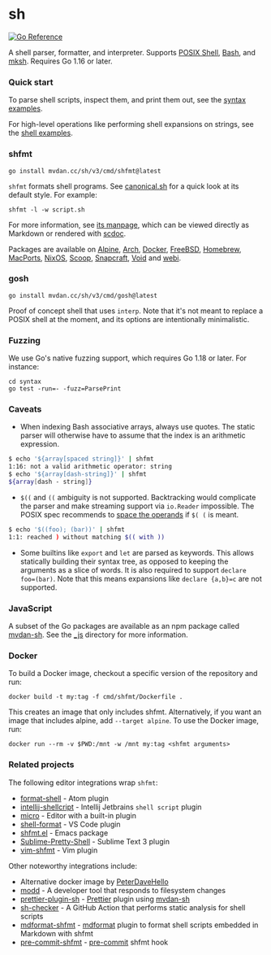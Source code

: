 # sh

[![Go Reference](https://pkg.go.dev/badge/mvdan.cc/sh/v3.svg)](https://pkg.go.dev/mvdan.cc/sh/v3)

A shell parser, formatter, and interpreter. Supports [POSIX Shell], [Bash], and
[mksh]. Requires Go 1.16 or later.

### Quick start

To parse shell scripts, inspect them, and print them out, see the [syntax
examples](https://pkg.go.dev/mvdan.cc/sh/v3/syntax#pkg-examples).

For high-level operations like performing shell expansions on strings, see the
[shell examples](https://pkg.go.dev/mvdan.cc/sh/v3/shell#pkg-examples).

### shfmt

	go install mvdan.cc/sh/v3/cmd/shfmt@latest

`shfmt` formats shell programs. See [canonical.sh](syntax/canonical.sh) for a
quick look at its default style. For example:

	shfmt -l -w script.sh

For more information, see [its manpage](cmd/shfmt/shfmt.1.scd), which can be
viewed directly as Markdown or rendered with [scdoc].

Packages are available on [Alpine], [Arch], [Docker], [FreeBSD], [Homebrew],
[MacPorts], [NixOS], [Scoop], [Snapcraft], [Void] and [webi].

### gosh

	go install mvdan.cc/sh/v3/cmd/gosh@latest

Proof of concept shell that uses `interp`. Note that it's not meant to replace a
POSIX shell at the moment, and its options are intentionally minimalistic.

### Fuzzing

We use Go's native fuzzing support, which requires Go 1.18 or later. For instance:

	cd syntax
	go test -run=- -fuzz=ParsePrint

### Caveats

* When indexing Bash associative arrays, always use quotes. The static parser
  will otherwise have to assume that the index is an arithmetic expression.

```sh
$ echo '${array[spaced string]}' | shfmt
1:16: not a valid arithmetic operator: string
$ echo '${array[dash-string]}' | shfmt
${array[dash - string]}
```

* `$((` and `((` ambiguity is not supported. Backtracking would complicate the
  parser and make streaming support via `io.Reader` impossible. The POSIX spec
  recommends to [space the operands][posix-ambiguity] if `$( (` is meant.

```sh
$ echo '$((foo); (bar))' | shfmt
1:1: reached ) without matching $(( with ))
```

* Some builtins like `export` and `let` are parsed as keywords.
  This allows statically building their syntax tree,
  as opposed to keeping the arguments as a slice of words.
  It is also required to support `declare foo=(bar)`.
  Note that this means expansions like `declare {a,b}=c` are not supported.

### JavaScript

A subset of the Go packages are available as an npm package called [mvdan-sh].
See the [_js](_js) directory for more information.

### Docker

To build a Docker image, checkout a specific version of the repository and run:

	docker build -t my:tag -f cmd/shfmt/Dockerfile .

This creates an image that only includes shfmt. Alternatively, if you want an
image that includes alpine, add `--target alpine`.
To use the Docker image, run:

	docker run --rm -v $PWD:/mnt -w /mnt my:tag <shfmt arguments>

### Related projects

The following editor integrations wrap `shfmt`:

- [format-shell] - Atom plugin
- [intellij-shellcript] - Intellij Jetbrains `shell script` plugin
- [micro] - Editor with a built-in plugin
- [shell-format] - VS Code plugin
- [shfmt.el] - Emacs package
- [Sublime-Pretty-Shell] - Sublime Text 3 plugin
- [vim-shfmt] - Vim plugin

Other noteworthy integrations include:

- Alternative docker image by [PeterDaveHello][dockerized-peterdavehello]
- [modd] - A developer tool that responds to filesystem changes
- [prettier-plugin-sh] - [Prettier] plugin using [mvdan-sh]
- [sh-checker] - A GitHub Action that performs static analysis for shell scripts
- [mdformat-shfmt] - [mdformat] plugin to format shell scripts embedded in Markdown with shfmt
- [pre-commit-shfmt] - [pre-commit] shfmt hook

[alpine]: https://pkgs.alpinelinux.org/packages?name=shfmt
[arch]: https://www.archlinux.org/packages/community/x86_64/shfmt/
[bash]: https://www.gnu.org/software/bash/
[docker]: https://hub.docker.com/r/mvdan/shfmt/
[dockerized-peterdavehello]: https://github.com/PeterDaveHello/dockerized-shfmt/
[editorconfig]: https://editorconfig.org/
[examples]: https://pkg.go.dev/mvdan.cc/sh/v3/syntax#pkg-examples
[format-shell]: https://atom.io/packages/format-shell
[freebsd]: https://www.freshports.org/devel/shfmt
[homebrew]: https://formulae.brew.sh/formula/shfmt
[intellij-shellcript]: https://www.jetbrains.com/help/idea/shell-scripts.html
[macports]: https://ports.macports.org/port/shfmt/summary
[mdformat-shfmt]: https://github.com/hukkinj1/mdformat-shfmt
[mdformat]: https://github.com/executablebooks/mdformat
[micro]: https://micro-editor.github.io/
[mksh]: http://www.mirbsd.org/mksh.htm
[modd]: https://github.com/cortesi/modd
[mvdan-sh]: https://www.npmjs.com/package/mvdan-sh
[nixos]: https://github.com/NixOS/nixpkgs/blob/HEAD/pkgs/tools/text/shfmt/default.nix
[posix shell]: https://pubs.opengroup.org/onlinepubs/9699919799/utilities/V3_chap02.html
[posix-ambiguity]: https://pubs.opengroup.org/onlinepubs/9699919799/utilities/V3_chap02.html#tag_18_06_03
[pre-commit]: https://pre-commit.com
[pre-commit-shfmt]: https://github.com/scop/pre-commit-shfmt
[prettier-plugin-sh]: https://github.com/rx-ts/prettier/tree/master/packages/sh
[prettier]: https://prettier.io
[scdoc]: https://sr.ht/~sircmpwn/scdoc/
[scoop]: https://github.com/ScoopInstaller/Main/blob/HEAD/bucket/shfmt.json
[sh-checker]: https://github.com/luizm/action-sh-checker
[shell-format]: https://marketplace.visualstudio.com/items?itemName=foxundermoon.shell-format
[shfmt.el]: https://github.com/purcell/emacs-shfmt/
[snapcraft]: https://snapcraft.io/shfmt
[sublime-pretty-shell]: https://github.com/aerobounce/Sublime-Pretty-Shell
[vim-shfmt]: https://github.com/z0mbix/vim-shfmt
[void]: https://github.com/void-linux/void-packages/blob/HEAD/srcpkgs/shfmt/template
[webi]: https://webinstall.dev/shfmt/
